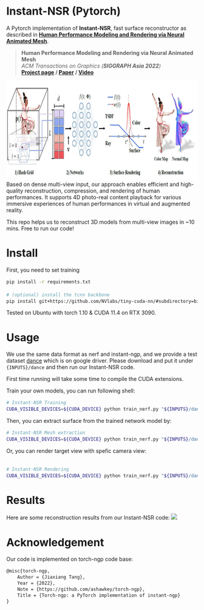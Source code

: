 # Instant-NSR (Pytorch)

A Pytorch implementation of __Instant-NSR__, fast surface reconstructor as described in [__Human Performance Modeling and Rendering via Neural Animated Mesh__](https://arxiv.org/pdf/2209.08468.pdf).

> __Human Performance Modeling and Rendering via Neural Animated Mesh__  
> _ACM Transactions on Graphics (__SIGGRAPH Asia 2022__)_  
> __[Project page](https://zhaofuq.github.io/NeuralAM/)&nbsp;/ [Paper](https://arxiv.org/pdf/2209.08468.pdf)&nbsp;/ [Video](https://www.youtube.com/watch?v=k6cmr8HVHrQ)__

<img src="assets/pipeline.jpg" height="260"/> 
Based on dense multi-view input, our approach enables efficient and high-quality reconstruction, compression, and rendering of human performances. It supports 4D photo-real content playback for various immersive experiences of human performances in virtual and augmented reality.

This repo helps us to reconstruct 3D models from multi-view images in ~10 mins. Free to run our code!


# Install

First, you need to set training 
```bash
pip install -r requirements.txt

# (optional) install the tcnn backbone
pip install git+https://github.com/NVlabs/tiny-cuda-nn/#subdirectory=bindings/torch
```
Tested on Ubuntu with torch 1.10 & CUDA 11.4 on RTX 3090.

# Usage

We use the same data format as nerf and instant-ngp, and we provide a test dataset [dance](https://drive.google.com/drive/folders/1Tfw4bXUG6n5VcVFbWXTkXnEfLdbZ_pB-?usp=sharing) which is on google driver. 
Please download and put it under `{INPUTS}/dance` and then run our Instant-NSR code.

First time running will take some time to compile the CUDA extensions.


Train your own models, you can run following shell:
```bash
# Instant-NSR Training
CUDA_VISIBLE_DEVICES=${CUDA_DEVICE} python train_nerf.py "${INPUTS}/dance"  --workspace "${WORKSAPCE}" --downscale 1 --network sdf
```

Then, you can extract surface from the trained network model by: 
```bash
# Instant-NSR Mesh extraction
CUDA_VISIBLE_DEVICES=${CUDA_DEVICE} python train_nerf.py "${INPUTS}/dance"  --workspace "${WORKSAPCE}" --downscale 1 --network sdf -mode mesh

```

Or, you can render target view with spefic camera view:
```bash

# Instant-NSR Rendering
CUDA_VISIBLE_DEVICES=${CUDA_DEVICE} python train_nerf.py "${INPUTS}/dance"  --workspace "${WORKSAPCE}" --downscale 1 --network sdf -mode render
```

# Results
Here are some reconstruction results from our Instant-NSR code:
<img src="assets/results.gif" height="400"/> 

# Acknowledgement

Our code is implemented on torch-ngp code base:
```
@misc{torch-ngp,
    Author = {Jiaxiang Tang},
    Year = {2022},
    Note = {https://github.com/ashawkey/torch-ngp},
    Title = {Torch-ngp: a PyTorch implementation of instant-ngp}
}
```
